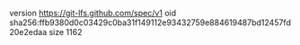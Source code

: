 version https://git-lfs.github.com/spec/v1
oid sha256:ffb9380d0c03429c0ba31f149112e93432759e884619487bd12457fd20e2edaa
size 1162
